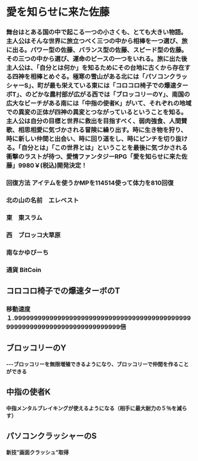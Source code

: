 # 愛を知らせに来た佐藤
### 舞台はとある国の中で起こる一つの小さくも、とても大きい物語。主人公はそんな世界に旅立つべく三つの中から相棒を一つ選び、旅に出る。パワー型の佐藤、バランス型の佐藤、スピード型の佐藤。その三つの中から選び、運命のピースの一つをいれる。旅に出た後主人公は、「自分とは何か」を知るためにその台地に古くから存在する四神を相棒とめぐる。極寒の雪山がある北には「パソコンクラッシャーS」、町が最も栄えている東には「コロコロ椅子での爆速ターボT」、のどかな農村部が広がる西では「ブロッコリーのY」、南国の広大なビーチがある南には「中指の使者K」がいて、それぞれの地域での異変の正体が四神の異変とつながっているということを知る。主人公は自分の目標と世界に救出を目指すべく、弱肉強食、人間賛歌、相思相愛に気づかされる冒険に繰り出す。時に生き物を狩り、時に新しい仲間と出会い、時に回り道をし、時にピンチを切り抜ける。「自分とは」「この世界とは」ということを最後に気づかされる衝撃のラストが待つ、愛情ファンタジーRPG「愛を知らせに来た佐藤」9980￥(税込)開発決定！

### 回復方法     アイテムを使うかMPを114514使って体力を810回復

### 北の山の名前　エレベスト

### 東　東スラム
### 西　ブロッコ大草原
### 南なかゆびーち
### 通貨 BitCoin
## コロコロ椅子での爆速ターボのT　
### 移動速度１.99999999999999999999999999999999999999999999999999999999999999999999999999倍

## ブロッコリーのY
#### ---ブロッコリーを無限増殖できるようになり、ブロッコリーで仲間を作ることができる

## 中指の使者K
#### 中指メンタルブレイキングが使えるようになる（相手に最大耐力の５％を減らす）

## パソコンクラッシャーのS
#### 新技”画面クラッシュ”取得
